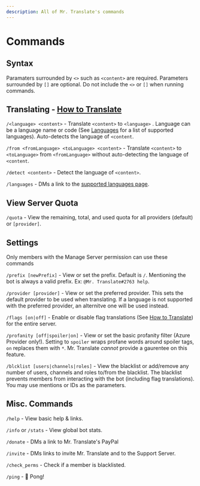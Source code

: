 ```yaml
---
description: All of Mr. Translate's commands
---
```


# Commands

## Syntax

Paramaters surrounded by `<>` such as `<content>` are required. Parameters surrounded by `[]` are optional. Do not include the `<>` or `[]` when running commands.

## Translating - [How to Translate](how-to.md)

`/<language> <content>` - Translate `<content>` to `<language>` . Language can be a language name or code \(See [Languages](languages.md) for a list of supported languages\). Auto-detects the language of `<content`.

`/from <fromLanguage> <toLanguage> <content>` - Translate `<content>` to `<toLanguage>` from `<fromLanguage>` without auto-detecting the language of `<content`.

`/detect <content>` - Detect the language of `<content>`.

`/languages` - DMs a link to the [supported languages page](languages.md).

## View Server Quota

`/quota` - View the remaining, total, and used quota for all providers \(default\) or `[provider]`.

## Settings

Only members with the Manage Server permission can use these commands

`/prefix [newPrefix]` - View or set the prefix. Default is `/`. Mentioning the bot is always a valid prefix. Ex: `@Mr. Translate#2763 help`.

`/provider [provider]` - View or set the preferred provider. This sets the default provider to be used when translating. If a language is not supported with the preferred provider, an alternitve one will be used instead.

`/flags [on|off]` - Enable or disable flag translations \(See [How to Translate](how-to.md#using-flag-reactions-to-translate)\) for the entire server.

`/profanity [off|spoiler|on]` - View or set the basic profanity filter \(Azure Provider only!\). Setting to `spoiler` wraps profane words around spoiler tags, `on` replaces them with `*`. Mr. Translate _cannot_ provide a gaurentee on this feature.

`/blcklist [users|channels|roles]` - View the blacklist or add/remove any number of users, channels and roles to/from the blacklist. The blacklist prevents members from interacting with the bot \(including flag translations\). You may use mentions or IDs as the parameters.

## Misc. Commands

`/help` - View basic help & links.

`/info` or `/stats` - View global bot stats.

`/donate` - DMs a link to Mr. Translate's PayPal

`/invite` - DMs links to invite Mr. Translate and to the Support Server.

`/check_perms` - Check if a member is blacklisted.

`/ping` - 🏓 Pong!





